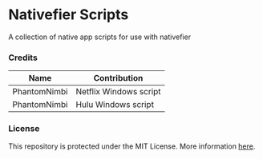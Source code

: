 # Nativefier Scripts
A collection of native app scripts for use with nativefier

### Credits

| Name | Contribution |
| --- | --- |
| PhantomNimbi | Netflix Windows script |
| PhantomNimbi | Hulu Windows script |

### License
This repository is protected under the MIT License. More information [here][LICENSE].


[LICENSE]: ./LICENSE

